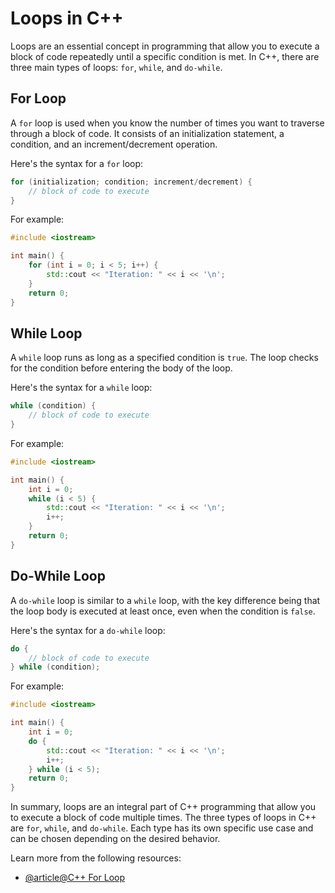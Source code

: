 # Loops in C++

Loops are an essential concept in programming that allow you to execute a block of code repeatedly until a specific condition is met. In C++, there are three main types of loops: `for`, `while`, and `do-while`.

## For Loop

A `for` loop is used when you know the number of times you want to traverse through a block of code. It consists of an initialization statement, a condition, and an increment/decrement operation.

Here's the syntax for a `for` loop:

```cpp
for (initialization; condition; increment/decrement) {
    // block of code to execute
}
```

For example:

```cpp
#include <iostream>

int main() {
    for (int i = 0; i < 5; i++) {
        std::cout << "Iteration: " << i << '\n';
    }
    return 0;
}
```

## While Loop

A `while` loop runs as long as a specified condition is `true`. The loop checks for the condition before entering the body of the loop.

Here's the syntax for a `while` loop:

```cpp
while (condition) {
    // block of code to execute
}
```

For example:

```cpp
#include <iostream>

int main() {
    int i = 0;
    while (i < 5) {
        std::cout << "Iteration: " << i << '\n';
        i++;
    }
    return 0;
}
```

## Do-While Loop

A `do-while` loop is similar to a `while` loop, with the key difference being that the loop body is executed at least once, even when the condition is `false`.

Here's the syntax for a `do-while` loop:

```cpp
do {
    // block of code to execute
} while (condition);
```

For example:

```cpp
#include <iostream>

int main() {
    int i = 0;
    do {
        std::cout << "Iteration: " << i << '\n';
        i++;
    } while (i < 5);
    return 0;
}
```

In summary, loops are an integral part of C++ programming that allow you to execute a block of code multiple times. The three types of loops in C++ are `for`, `while`, and `do-while`. Each type has its own specific use case and can be chosen depending on the desired behavior.

Learn more from the following resources:

- [@article@C++ For Loop](https://www.w3schools.com/cpp/cpp_for_loop.asp)